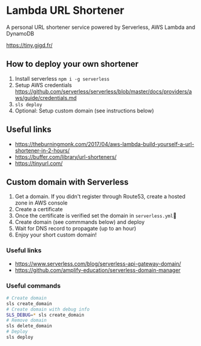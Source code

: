 # Lambda URL Shortener

A personal URL shortener service powered by Serverless, AWS Lambda and DynamoDB

https://tiny.gjgd.fr/

## How to deploy your own shortener

1) Install serverless `npm i -g serverless`
2) Setup AWS credentials https://github.com/serverless/serverless/blob/master/docs/providers/aws/guide/credentials.md
3) `sls deploy`
4) Optional: Setup custom domain (see instructions below)

## Useful links

- https://theburningmonk.com/2017/04/aws-lambda-build-yourself-a-url-shortener-in-2-hours/
- https://buffer.com/library/url-shorteners/
- https://tinyurl.com/

## Custom domain with Serverless

1) Get a domain. If you didn't register through Route53, create a hosted zone in AWS console
2) Create a certificate
3) Once the certificate is verified set the domain in `serverless.yml`
4) Create domain (see commmands below) and deploy
5) Wait for DNS record to propagate (up to an hour)
6) Enjoy your short custom domain!

### Useful links

- https://www.serverless.com/blog/serverless-api-gateway-domain/
- https://github.com/amplify-education/serverless-domain-manager

### Useful commands

```bash
# Create domain
sls create_domain
# Create domain with debug info
SLS_DEBUG=* sls create_domain
# Remove domain
sls delete_domain
# Deploy
sls deploy
```
